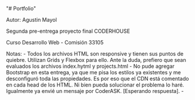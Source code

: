 "# Portfolio"

Autor: Agustin Mayol

Segunda pre-entrega proyecto final CODERHOUSE 

Curso Desarrollo Web - Comisión 33105

Notas:
    -   Todos los archivos HTML son responsive y tienen sus puntos de quiebre. Utilizan Grids y Flexbox para ello. Ante la duda, prefiero que sean evaluados los archivos index.hytml y projects.html
    -   No pude agregar Bootstrap en esta entrega, ya que me pisa los estilos ya existentes y me desconfiguró toda las propiedades. Es por eso que el CDN está comentado en cada head de los HTML. Ni bien pueda solucionar el problema lo haré. Igualmente ya envié un mensaje por CoderASK. [Esperando respuesta].
    -   